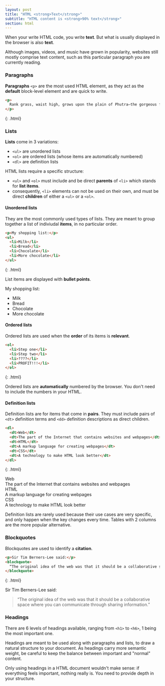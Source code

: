 ```yaml
---
layout: post
title: "HTML <strong>Text</strong>"
subtitle: "HTML content is <strong>90% text</strong>"
section: html
---
```


When your write HTML code, you write **text**. But what is usually displayed in the browser is also **text**.

Although images, videos, and music have grown in popularity, websites still mostly comprise text content, such as this particular paragraph you are currently reading.

### Paragraphs

**Paragraphs** `<p>` are the most used HTML element, as they act as the **default** block-level element and are quick to write.

```html
<p>
  Rank grass, waist high, grows upon the plain of Phutra—the gorgeous flowering grass of the inner world, each particular blade of which is tipped with a tiny, five-pointed blossom—brilliant little stars of varying colors that twinkle in the green foliage to add still another charm to the weird, yet lovely, landscape.
</p>
```
{: .html}

### Lists

**Lists** come in 3 variations:

* `<ul>` are unordered lists
* `<ol>` are ordered lists (whose items are automatically numbered)
* `<dl>` are definition lists

HTML lists require a specific structure:

* `<ul>` and `<ol>` must include and be direct **parents** of `<li>` which stands for **list items**.
* consequently, `<li>` elements can not be used on their own, and must be direct **children** of either a `<ul>` or a `<ol>`.

#### Unordered lists

They are the most commonly used types of lists. They are meant to group together a list of indiviudal **items**, in no particular order.

```html
<p>My shopping list:</p>
<ul>
  <li>Milk</li>
  <li>Bread</li>
  <li>Chocolate</li>
  <li>More chocolate</li>
</ul>
```
{: .html}

List items are displayed with **bullet points**.

<div class="result">
  <p>My shopping list:</p>
  <ul>
    <li>Milk</li>
    <li>Bread</li>
    <li>Chocolate</li>
    <li>More chocolate</li>
  </ul>
</div>

#### Ordered lists

Ordered lists are used when the **order** of its items is **relevant**.

```html
<ol>
  <li>Step one</li>
  <li>Step two</li>
  <li>????</li>
  <li>PROFIT!!!</li>
</ol>
```
{: .html}

Ordered lists are **automatically** numbered by the browser. You don't need to include the numbers in your HTML.

#### Definition lists

Definition lists are for items that come in **pairs**. They must include pairs of `<dt>` definition terms and `<dd>` definition descriptions as direct children.

```html
<dl>
  <dt>Web</dt>
  <dt>The part of the Internet that contains websites and webpages</dt>
  <dt>HTML</dt>
  <dt>A markup language for creating webpages</dt>
  <dt>CSS</dt>
  <dt>A technology to make HTML look better</dt>
</dl>
```
{: .html}

<div class="result">
  <dl>
    <dt>Web</dt>
    <dt>The part of the Internet that contains websites and webpages</dt>
    <dt>HTML</dt>
    <dt>A markup language for creating webpages</dt>
    <dt>CSS</dt>
    <dt>A technology to make HTML look better</dt>
  </dl>
</div>

Definition lists are rarely used because their use cases are very specific, and only happen when the key changes every time. Tables with 2 columns are the more popular alternative.

### Blockquotes

Blockquotes are used to identify a **citation**.

```html
<p>Sir Tim Berners-Lee said:</p>
<blockquote>
  “The original idea of the web was that it should be a collaborative space where you can communicate through sharing information.”
</blockquote>
```
{: .html}

<div class="result">
  <p>Sir Tim Berners-Lee said:</p>
  <blockquote>
    “The original idea of the web was that it should be a collaborative space where you can communicate through sharing information.”
  </blockquote>
</div>

### Headings

There are 6 levels of headings available, ranging from `<h1>` to `<h6>`, 1 being the most important one.

Headings are meant to be used along with paragraphs and lists, to draw a natural structure to your document. As headings carry more semantic weight, be careful to keep the balance between important and "normal" content.

Only using headings in a HTML document wouldn't make sense: if everything feels important, nothing really is. You need to provide depth in your structure.
